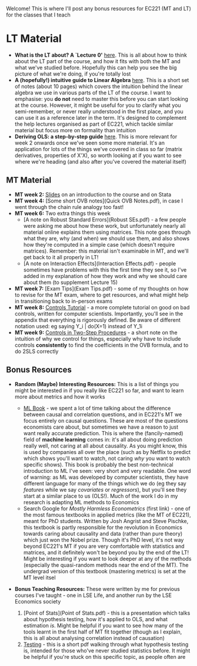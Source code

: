 Welcome! This is where I'll post any bonus resources for EC221 (MT and LT) for the classes that I teach

# LT Material
* **What is the LT about? A `Lecture 0'** [here](EC221_Lecture_0.pdf). This is all about how to think about the LT part of the course, and how it fits with both the MT and what we've studied before. Hopefully this can help you see the big picture of what we're doing, if you're totally lost
* **A (hopefully!) intuitive guide to Linear Algebra** [here](Intuitive_Guide_Linear_Algebra.pdf). This is a short set of notes (about 10 pages) which covers the intuition behind the linear algebra we use in various parts of the LT of the course. I want to emphasise: you **do not** need to master this before you can start looking at the course. However, it might be useful for you to clarify what you semi-remember, or never really understood in the first place, and you can use it as a reference later in the term. It's designed to complement the help lectures organised as part of EC221, which tackle similar material but focus more on formality than intuition
* **Deriving OLS: a step-by-step guide** [here](Deriving_OLS__step_by_step.pdf). This is more relevant for week 2 onwards once we've seen some more material. It's an application for lots of the things we've covered in class so far (matrix derivatives, properties of X'X), so worth looking at if you want to see where we're heading (and also after you've covered the material itself)


## MT Material

* **MT week 2:** [Slides](MT2.pdf) on an introduction to the course and on Stata
* **MT week 4:** [Some short OVB notes](Quick OVB Notes.pdf), in case I went through the chain rule analogy too fast!
* **MT week 6:** Two extra things this week
	* [A note on Robust Standard Errors](Robust SEs.pdf) - a few people were asking me about how these work, but unfortunately nearly all material online explains them using matrices. This note goes through what they are, why (and when) we should use them, and also shows how they're computed in a simple case (which doesn't require matrices). Remember: this material isn't examinable in MT, and we'll get back to it all properly in LT!
	* [A note on Interaction Effects](Interaction Effects.pdf) - people sometimes have problems with this the first time they see it, so I've added in my explanation of how they work and why we should care about them (to supplement Lecture 15)
* **MT week 7:** [Exam Tips](Exam Tips.pdf) - some of my thoughts on how to revise for the MT exam, where to get resources, and what might help in transitioning back to in-person exams
* **MT week 8:** [Controls Tutorial](https://ftp.cs.ucla.edu/pub/stat_ser/r493.pdf) - a more complete tutorial on good on bad controls, written for computer scientists. Importantly, you'll see in the appendix that everything is rigorously defined. Be aware of different notation used: eg saying Y_i \| do(X=1) instead of Y_1i
* **MT week 9:** [Controls in Two-Step Procedures](Controls_in_Two_Step_Procedures.pdf) - a short note on the intuition of why we control for things, especially why have to include controls **consistently** to find the coefficients in the OVB formula, and to do 2SLS correctly

## Bonus Resources

* **Random (Maybe) Interesting Resources:** This is a list of things you might be interested in if you really like EC221 so far, and want to learn more about metrics and how it works
	* [ML Book](http://ema.cri-info.cm/wp-content/uploads/2019/07/2019BurkovTheHundred-pageMachineLearning.pdf) - we spent a lot of time talking about the difference between causal and correlation questions, and in EC221's MT we focus entirely on causal questions. These are most of the questions economists care about, but sometimes we have a reason to just want really accurate prediction. This is where the (fancily-named) field of **machine learning** comes in: it's all about doing prediction really well, not caring at all about causality. As you might know, this is used by companies all over the place (such as by Netflix to predict which shows you'll want to watch, not caring _why_ you want to watch specific shows). This book is probably the best non-technical introduction to ML I've seen: very short and very readable. One word of warning: as ML was developed by computer scientists, they have different language for many of the things which we do (eg they say _features_ while we say _covariates_ or _regressors_), but you'll see they start at a similar place to us (OLS!). Much of the work I do in my research is adapting ML methods to Economics
	* Search Google for _Mostly Harmless Econometrics_ (first link) - one of the most famous textbooks in applied metrics (like the MT of EC221), meant for PhD students. Written by Josh Angrist and Steve Pischke, this textbook is partly responsible for the revolution in Economics towards caring about causality and data (rather than pure theory) which just won the Nobel prize. Though it's PhD level, it's not way beyond EC221's MT if you are very comfortable with statistics and matrices, and it definitely won't be beyond you by the end of the LT! Might be interesting if you want to look deeper at any of the methods (especially the quasi-random methods near the end of the MT). The undergrad version of this textbook (mastering metrics) is set at the MT level itsel


* **Bonus Teaching Resources:** These were written by me for previous courses I've taught - one in LSE Life, and another run by the LSE Economics society
	1. [Point of Stats](Point of Stats.pdf) - this is a presentation which talks about hypothesis testing, how it's applied to OLS, and what estimation _is_. Might be helpful if you want to see how many of the tools learnt in the first half of MT fit together (though as I explain, this is all about analysing correlation instead of causation)
	2. [Testing](q4q.pdf) - this is a short pdf walking through what hypothesis testing is, intended for those who've never studied statistics before. It might be helpful if you're stuck on this specific topic, as people often are